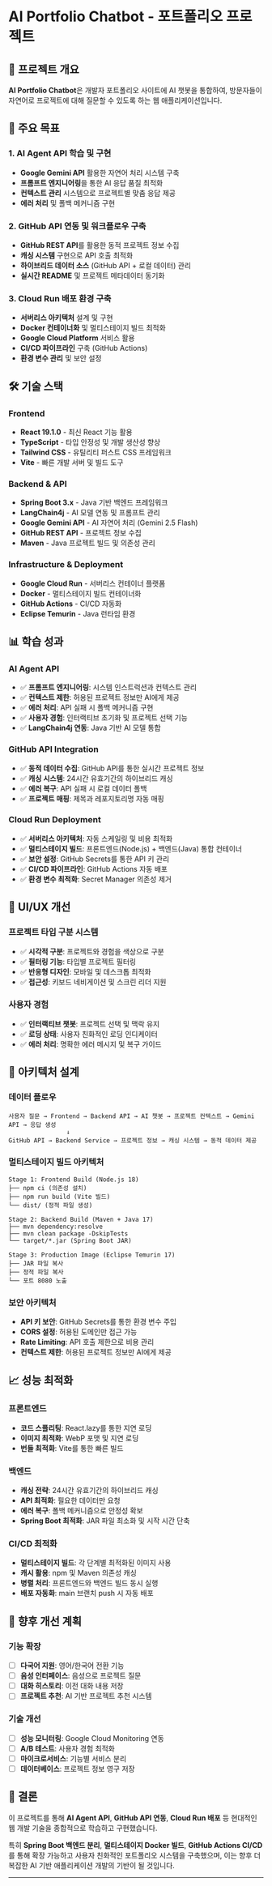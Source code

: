 # AI Portfolio Chatbot - 포트폴리오 프로젝트

## 🎯 프로젝트 개요

**AI Portfolio Chatbot**은 개발자 포트폴리오 사이트에 AI 챗봇을 통합하여, 방문자들이 자연어로 프로젝트에 대해 질문할 수 있도록 하는 웹 애플리케이션입니다.

## 🚀 주요 목표

### 1. **AI Agent API 학습 및 구현**
- **Google Gemini API** 활용한 자연어 처리 시스템 구축
- **프롬프트 엔지니어링**을 통한 AI 응답 품질 최적화
- **컨텍스트 관리** 시스템으로 프로젝트별 맞춤 응답 제공
- **에러 처리** 및 폴백 메커니즘 구현

### 2. **GitHub API 연동 및 워크플로우 구축**
- **GitHub REST API**를 활용한 동적 프로젝트 정보 수집
- **캐싱 시스템** 구현으로 API 호출 최적화
- **하이브리드 데이터 소스** (GitHub API + 로컬 데이터) 관리
- **실시간 README** 및 프로젝트 메타데이터 동기화

### 3. **Cloud Run 배포 환경 구축**
- **서버리스 아키텍처** 설계 및 구현
- **Docker 컨테이너화** 및 멀티스테이지 빌드 최적화
- **Google Cloud Platform** 서비스 활용
- **CI/CD 파이프라인** 구축 (GitHub Actions)
- **환경 변수 관리** 및 보안 설정

## 🛠 기술 스택

### Frontend
- **React 19.1.0** - 최신 React 기능 활용
- **TypeScript** - 타입 안정성 및 개발 생산성 향상
- **Tailwind CSS** - 유틸리티 퍼스트 CSS 프레임워크
- **Vite** - 빠른 개발 서버 및 빌드 도구

### Backend & API
- **Spring Boot 3.x** - Java 기반 백엔드 프레임워크
- **LangChain4j** - AI 모델 연동 및 프롬프트 관리
- **Google Gemini API** - AI 자연어 처리 (Gemini 2.5 Flash)
- **GitHub REST API** - 프로젝트 정보 수집
- **Maven** - Java 프로젝트 빌드 및 의존성 관리

### Infrastructure & Deployment
- **Google Cloud Run** - 서버리스 컨테이너 플랫폼
- **Docker** - 멀티스테이지 빌드 컨테이너화
- **GitHub Actions** - CI/CD 자동화
- **Eclipse Temurin** - Java 런타임 환경

## 📊 학습 성과

### AI Agent API
- ✅ **프롬프트 엔지니어링**: 시스템 인스트럭션과 컨텍스트 관리
- ✅ **컨텍스트 제한**: 허용된 프로젝트 정보만 AI에게 제공
- ✅ **에러 처리**: API 실패 시 폴백 메커니즘 구현
- ✅ **사용자 경험**: 인터랙티브 초기화 및 프로젝트 선택 기능
- ✅ **LangChain4j 연동**: Java 기반 AI 모델 통합

### GitHub API Integration
- ✅ **동적 데이터 수집**: GitHub API를 통한 실시간 프로젝트 정보
- ✅ **캐싱 시스템**: 24시간 유효기간의 하이브리드 캐싱
- ✅ **에러 복구**: API 실패 시 로컬 데이터 폴백
- ✅ **프로젝트 매핑**: 제목과 레포지토리명 자동 매핑

### Cloud Run Deployment
- ✅ **서버리스 아키텍처**: 자동 스케일링 및 비용 최적화
- ✅ **멀티스테이지 빌드**: 프론트엔드(Node.js) + 백엔드(Java) 통합 컨테이너
- ✅ **보안 설정**: GitHub Secrets를 통한 API 키 관리
- ✅ **CI/CD 파이프라인**: GitHub Actions 자동 배포
- ✅ **환경 변수 최적화**: Secret Manager 의존성 제거

## 🎨 UI/UX 개선

### 프로젝트 타입 구분 시스템
- ✅ **시각적 구분**: 프로젝트와 경험을 색상으로 구분
- ✅ **필터링 기능**: 타입별 프로젝트 필터링
- ✅ **반응형 디자인**: 모바일 및 데스크톱 최적화
- ✅ **접근성**: 키보드 네비게이션 및 스크린 리더 지원

### 사용자 경험
- ✅ **인터랙티브 챗봇**: 프로젝트 선택 및 맥락 유지
- ✅ **로딩 상태**: 사용자 친화적인 로딩 인디케이터
- ✅ **에러 처리**: 명확한 에러 메시지 및 복구 가이드

## 🔧 아키텍처 설계

### 데이터 플로우
```
사용자 질문 → Frontend → Backend API → AI 챗봇 → 프로젝트 컨텍스트 → Gemini API → 응답 생성
                ↓
GitHub API → Backend Service → 프로젝트 정보 → 캐싱 시스템 → 동적 데이터 제공
```

### 멀티스테이지 빌드 아키텍처
```
Stage 1: Frontend Build (Node.js 18)
├── npm ci (의존성 설치)
├── npm run build (Vite 빌드)
└── dist/ (정적 파일 생성)

Stage 2: Backend Build (Maven + Java 17)
├── mvn dependency:resolve
├── mvn clean package -DskipTests
└── target/*.jar (Spring Boot JAR)

Stage 3: Production Image (Eclipse Temurin 17)
├── JAR 파일 복사
├── 정적 파일 복사
└── 포트 8080 노출
```

### 보안 아키텍처
- **API 키 보안**: GitHub Secrets를 통한 환경 변수 주입
- **CORS 설정**: 허용된 도메인만 접근 가능
- **Rate Limiting**: API 호출 제한으로 비용 관리
- **컨텍스트 제한**: 허용된 프로젝트 정보만 AI에게 제공

## 📈 성능 최적화

### 프론트엔드
- **코드 스플리팅**: React.lazy를 통한 지연 로딩
- **이미지 최적화**: WebP 포맷 및 지연 로딩
- **번들 최적화**: Vite를 통한 빠른 빌드

### 백엔드
- **캐싱 전략**: 24시간 유효기간의 하이브리드 캐싱
- **API 최적화**: 필요한 데이터만 요청
- **에러 복구**: 폴백 메커니즘으로 안정성 확보
- **Spring Boot 최적화**: JAR 파일 최소화 및 시작 시간 단축

### CI/CD 최적화
- **멀티스테이지 빌드**: 각 단계별 최적화된 이미지 사용
- **캐시 활용**: npm 및 Maven 의존성 캐싱
- **병렬 처리**: 프론트엔드와 백엔드 빌드 동시 실행
- **배포 자동화**: main 브랜치 push 시 자동 배포

## 🎯 향후 개선 계획

### 기능 확장
- [ ] **다국어 지원**: 영어/한국어 전환 기능
- [ ] **음성 인터페이스**: 음성으로 프로젝트 질문
- [ ] **대화 히스토리**: 이전 대화 내용 저장
- [ ] **프로젝트 추천**: AI 기반 프로젝트 추천 시스템

### 기술 개선
- [ ] **성능 모니터링**: Google Cloud Monitoring 연동
- [ ] **A/B 테스트**: 사용자 경험 최적화
- [ ] **마이크로서비스**: 기능별 서비스 분리
- [ ] **데이터베이스**: 프로젝트 정보 영구 저장

## 📝 결론

이 프로젝트를 통해 **AI Agent API**, **GitHub API 연동**, **Cloud Run 배포** 등 현대적인 웹 개발 기술을 종합적으로 학습하고 구현했습니다. 

특히 **Spring Boot 백엔드 분리**, **멀티스테이지 Docker 빌드**, **GitHub Actions CI/CD**를 통해 확장 가능하고 사용자 친화적인 포트폴리오 시스템을 구축했으며, 이는 향후 더 복잡한 AI 기반 애플리케이션 개발의 기반이 될 것입니다.

---